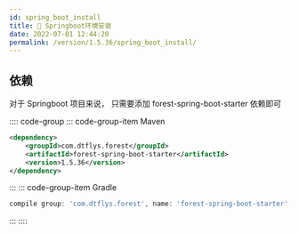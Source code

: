```yaml
---
id: spring_boot_install
title: 🏹 Springboot环境安装
date: 2022-07-01 12:44:20
permalink: /version/1.5.36/spring_boot_install/
---
```


## 依赖

对于 Springboot 项目来说， 只需要添加 forest-spring-boot-starter 依赖即可

:::: code-group
::: code-group-item Maven

```xml
<dependency>
    <groupId>com.dtflys.forest</groupId>
    <artifactId>forest-spring-boot-starter</artifactId>
    <version>1.5.36</version>
</dependency>
```

:::
::: code-group-item Gradle

```groovy
compile group: 'com.dtflys.forest', name: 'forest-spring-boot-starter', version: '1.5.36'
```

:::
::::